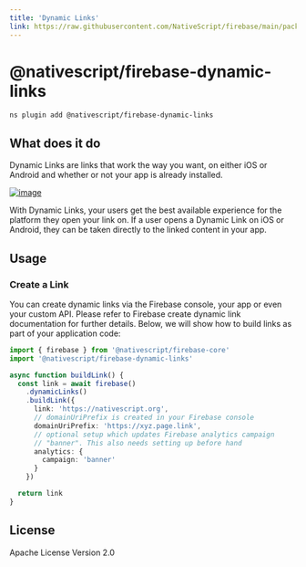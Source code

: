```yaml
---
title: 'Dynamic Links'
link: https://raw.githubusercontent.com/NativeScript/firebase/main/packages/firebase-dynamic-links/README.md
---
```


# @nativescript/firebase-dynamic-links

```cli
ns plugin add @nativescript/firebase-dynamic-links
```

## What does it do

Dynamic Links are links that work the way you want, on either iOS or Android and whether or not your app is already installed.

[![image](https://img.youtube.com/vi/LvY1JMcrPF8/hqdefault.jpg)](https://www.youtube.com/watch?v=LvY1JMcrPF8)

With Dynamic Links, your users get the best available experience for the platform they open your link on. If a user opens a Dynamic Link on iOS or Android, they can be taken directly to the linked content in your app.

## Usage

### Create a Link

You can create dynamic links via the Firebase console, your app or even your custom API. Please refer to Firebase create dynamic link documentation for further details. Below, we will show how to build links as part of your application code:

```ts
import { firebase } from '@nativescript/firebase-core'
import '@nativescript/firebase-dynamic-links'

async function buildLink() {
  const link = await firebase()
    .dynamicLinks()
    .buildLink({
      link: 'https://nativescript.org',
      // domainUriPrefix is created in your Firebase console
      domainUriPrefix: 'https://xyz.page.link',
      // optional setup which updates Firebase analytics campaign
      // "banner". This also needs setting up before hand
      analytics: {
        campaign: 'banner'
      }
    })

  return link
}
```

## License

Apache License Version 2.0
